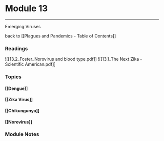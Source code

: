 # Module 13
---
Emerging Viruses

back to [[Plagues and Pandemics - Table of Contents]]

### Readings
![[13.2_Foster_Norovirus and blood type.pdf]]
![[13.1_The Next Zika - Scientific American.pdf]]
### Topics

#### [[Dengue]]
#### [[Zika Virus]]
#### [[Chikungunya]]
#### [[Norovirus]]

### Module Notes